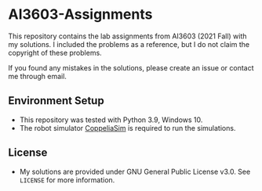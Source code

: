 # AI3603-Assignments

This repository contains the lab assignments from AI3603 (2021 Fall) with my solutions. 
I included the problems as a reference, but I do not claim the copyright of these problems.

If you found any mistakes in the solutions, please create an issue or contact me through email.

## Environment Setup

* This repository was tested with Python 3.9, Windows 10.
* The robot simulator [CoppeliaSim](https://www.coppeliarobotics.com/) is required to run the simulations.

## License

* My solutions are provided under GNU General Public License v3.0. See `LICENSE` for more information.